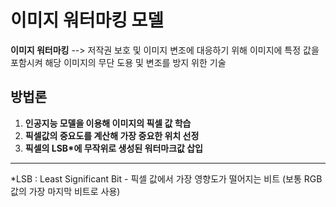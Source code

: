 # 이미지 워터마킹 모델

**이미지 워터마킹** --> 저작권 보호 및 이미지 변조에 대응하기 위해 이미지에 특정 값을 포함시켜 해당 이미지의 무단 도용 및 변조를 방지 위한 기술

## 방법론
1. **인공지능 모델을 이용해 이미지의 픽셀 값 학습**
2. **픽셀값의 중요도를 계산해 가장 중요한 위치 선정**
3. **픽셀의 LSB*에 무작위로 생성된 워터마크값 삽입**

---

*LSB : Least Significant Bit - 픽셀 값에서 가장 영향도가 떨어지는 비트 (보통 RGB값의 가장 마지막 비트로 사용)
